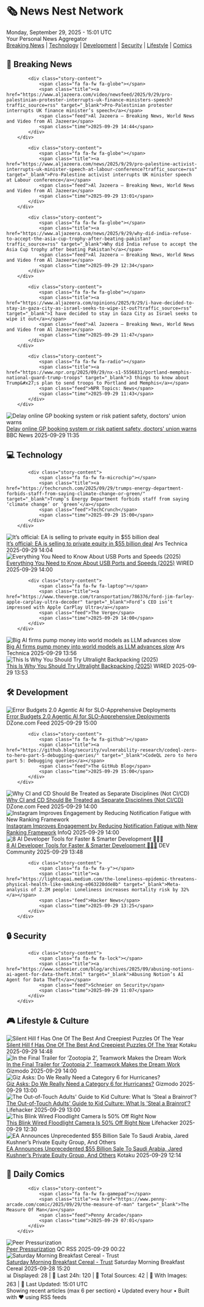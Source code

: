 <!-- Processing 54 RSS feeds at 2025-09-29 15:01:50 UTC -->
<!-- Processing: XKCD -->
<!-- Processing: Poorly Drawn Lines -->
<!-- Processing: Dilbert -->
<!-- Processing: Cyanide & Happiness -->
<!-- Processing: Girl Genius -->
<!-- Processing: CNN Top Stories -->
<!-- Processing: BBC World News -->
<!-- Processing: Al Jazeera Breaking News -->
<!-- Processing: NPR News -->
<!-- Processing: Reuters Top News -->
<!-- Processing: Associated Press Breaking -->
<!-- Processing: Sky News World -->
<!-- Processing: TechCrunch -->
<!-- Processing: Ars Technica -->
<!-- Processing: O'Reilly Radar -->
<!-- Processing: WIRED -->
<!-- Processing: Slashdot -->
<!-- Processing: Hacker News -->
<!-- Processing: Phoronix Linux News -->
<!-- Processing: Ubuntu Blog -->
<!-- Processing: GitHub Blog -->
<!-- Processing: GitLab Blog -->
<!-- Processing: DZone -->
<!-- Processing: Coding Horror -->
<!-- Processing: The Pragmatic Engineer -->
<!-- Processing: Lifehacker -->
<!-- Processing: Kotaku -->
<!-- Processing: Schneier on Security -->
<!-- Generated 11 new posts out of 28 feeds processed -->
<div class="newspaper-header">
    <h1 class="newspaper-title">🗞️ News Nest Network</h1>
    <div class="newspaper-date">Monday, September 29, 2025 - 15:01 UTC</div>
    <div class="newspaper-subtitle">Your Personal News Aggregator</div>
</div>

<div class="newspaper-nav">
    <a href="#breaking">Breaking News</a> |
    <a href="#tech">Technology</a> |
    <a href="#dev">Development</a> |
    <a href="#security">Security</a> |
    <a href="#lifestyle">Lifestyle</a> |
    <a href="#webcomics">Comics</a>
</div>

<div class="news-section breaking-news" id="breaking">
<h2 class="section-header">🚨 Breaking News</h2>
<div class="stories-container">
<div class="story">
            
            <div class="story-content">
                <span class="fa fa-fw fa-globe"></span>
                <span class="title"><a href="https://www.aljazeera.com/video/newsfeed/2025/9/29/pro-palestinian-protester-interrupts-uk-finance-ministers-speech?traffic_source=rss" target="_blank">Pro-Palestinian protester interrupts UK finance minister’s speech</a></span>
                <span class="feed">Al Jazeera – Breaking News, World News and Video from Al Jazeera</span>
                <span class="time">2025-09-29 14:44</span>
            </div>
        </div>
<div class="story">
            
            <div class="story-content">
                <span class="fa fa-fw fa-globe"></span>
                <span class="title"><a href="https://www.aljazeera.com/news/2025/9/29/pro-palestine-activist-interrupts-uk-minister-speech-at-labour-conference?traffic_source=rss" target="_blank">Pro-Palestine activist interrupts UK minister speech at Labour conference</a></span>
                <span class="feed">Al Jazeera – Breaking News, World News and Video from Al Jazeera</span>
                <span class="time">2025-09-29 13:01</span>
            </div>
        </div>
<div class="story">
            
            <div class="story-content">
                <span class="fa fa-fw fa-globe"></span>
                <span class="title"><a href="https://www.aljazeera.com/news/2025/9/29/why-did-india-refuse-to-accept-the-asia-cup-trophy-after-beating-pakistan?traffic_source=rss" target="_blank">Why did India refuse to accept the Asia Cup trophy after beating Pakistan?</a></span>
                <span class="feed">Al Jazeera – Breaking News, World News and Video from Al Jazeera</span>
                <span class="time">2025-09-29 12:34</span>
            </div>
        </div>
<div class="story">
            
            <div class="story-content">
                <span class="fa fa-fw fa-globe"></span>
                <span class="title"><a href="https://www.aljazeera.com/opinions/2025/9/29/i-have-decided-to-stay-in-gaza-city-as-israel-seeks-to-wipe-it-out?traffic_source=rss" target="_blank">I have decided to stay in Gaza City as Israel seeks to wipe it out</a></span>
                <span class="feed">Al Jazeera – Breaking News, World News and Video from Al Jazeera</span>
                <span class="time">2025-09-29 11:47</span>
            </div>
        </div>
<div class="story">
            
            <div class="story-content">
                <span class="fa fa-fw fa-radio"></span>
                <span class="title"><a href="https://www.npr.org/2025/09/29/nx-s1-5556831/portland-memphis-national-guard-trump-troops" target="_blank">3 things to know about Trump&#x27;s plan to send troops to Portland and Memphis</a></span>
                <span class="feed">NPR Topics: News</span>
                <span class="time">2025-09-29 11:43</span>
            </div>
        </div>
<div class="story">
            <img src="https://ichef.bbci.co.uk/ace/standard/240/cpsprodpb/ff07/live/5a5e1710-9d22-11f0-928c-71dbb8619e94.jpg" alt="Delay online GP booking system or risk patient safety, doctors&#x27; union warns" class="story-image" loading="lazy" onerror="this.style.display='none'">
            <div class="story-content">
                <span class="fa fa-fw fa-flag"></span>
                <span class="title"><a href="https://www.bbc.com/news/articles/cqje8dljz7eo?at_medium=RSS&at_campaign=rss" target="_blank">Delay online GP booking system or risk patient safety, doctors&#x27; union warns</a></span>
                <span class="feed">BBC News</span>
                <span class="time">2025-09-29 11:35</span>
            </div>
        </div>
</div>
</div>
<div class="news-section tech-news" id="tech">
<h2 class="section-header">💻 Technology</h2>
<div class="stories-container">
<div class="story">
            
            <div class="story-content">
                <span class="fa fa-fw fa-microchip"></span>
                <span class="title"><a href="https://techcrunch.com/2025/09/29/trumps-energy-department-forbids-staff-from-saying-climate-change-or-green/" target="_blank">Trump’s Energy Department forbids staff from saying ‘climate change’ or ‘green’</a></span>
                <span class="feed">TechCrunch</span>
                <span class="time">2025-09-29 15:00</span>
            </div>
        </div>
<div class="story">
            <img src="https://cdn.arstechnica.net/wp-content/uploads/2025/09/eaoldlogo4-500x500-1759154177.png" alt="It’s official: EA is selling to private equity in $55 billion deal" class="story-image" loading="lazy" onerror="this.style.display='none'">
            <div class="story-content">
                <span class="fa fa-fw fa-cog"></span>
                <span class="title"><a href="https://arstechnica.com/gaming/2025/09/its-official-ea-is-selling-to-private-equity-in-55-billion-deal/" target="_blank">It’s official: EA is selling to private equity in $55 billion deal</a></span>
                <span class="feed">Ars Technica</span>
                <span class="time">2025-09-29 14:04</span>
            </div>
        </div>
<div class="story">
            <img src="https://media.wired.com/photos/668456d96ab7c38573065b54/master/pass/USB%20plugs-GettyImages-1599458879-TarikVision%20(cropped).jpg" alt="Everything You Need to Know About USB Ports and Speeds (2025)" class="story-image" loading="lazy" onerror="this.style.display='none'">
            <div class="story-content">
                <span class="fa fa-fw fa-bolt"></span>
                <span class="title"><a href="https://www.wired.com/story/usb-ports-speeds-generations-and-thunderbolt-explained/" target="_blank">Everything You Need to Know About USB Ports and Speeds (2025)</a></span>
                <span class="feed">WIRED</span>
                <span class="time">2025-09-29 14:00</span>
            </div>
        </div>
<div class="story">
            
            <div class="story-content">
                <span class="fa fa-fw fa-laptop"></span>
                <span class="title"><a href="https://www.theverge.com/transportation/786376/ford-jim-farley-apple-carplay-ultra-decoder" target="_blank">Ford’s CEO isn’t impressed with Apple CarPlay Ultra</a></span>
                <span class="feed">The Verge</span>
                <span class="time">2025-09-29 14:00</span>
            </div>
        </div>
<div class="story">
            <img src="https://cdn.arstechnica.net/wp-content/uploads/2025/09/aifirms-500x500.jpg" alt="Big AI firms pump money into world models as LLM advances slow" class="story-image" loading="lazy" onerror="this.style.display='none'">
            <div class="story-content">
                <span class="fa fa-fw fa-cog"></span>
                <span class="title"><a href="https://arstechnica.com/ai/2025/09/big-ai-firms-pump-money-into-world-models-as-llm-advances-slow/" target="_blank">Big AI firms pump money into world models as LLM advances slow</a></span>
                <span class="feed">Ars Technica</span>
                <span class="time">2025-09-29 13:56</span>
            </div>
        </div>
<div class="story">
            <img src="https://media.wired.com/photos/68d88bfb1d819925304abb29/master/pass/Lunar%20Solo%20Tent%2003%20SOURCE%20Scott%20Gilbertson.jpg" alt="This Is Why You Should Try Ultralight Backpacking (2025)" class="story-image" loading="lazy" onerror="this.style.display='none'">
            <div class="story-content">
                <span class="fa fa-fw fa-bolt"></span>
                <span class="title"><a href="https://www.wired.com/story/what-is-ultralight-backpacking/" target="_blank">This Is Why You Should Try Ultralight Backpacking (2025)</a></span>
                <span class="feed">WIRED</span>
                <span class="time">2025-09-29 13:53</span>
            </div>
        </div>
</div>
</div>
<div class="news-section dev-news" id="dev">
<h2 class="section-header">🛠️ Development</h2>
<div class="stories-container">
<div class="story">
            <img src="https://dz2cdn1.dzone.com/thumbnail?fid=18663449&w=600" alt="Error Budgets 2.0 Agentic AI for SLO-Apprehensive Deployments" class="story-image" loading="lazy" onerror="this.style.display='none'">
            <div class="story-content">
                <span class="fa fa-fw fa-newspaper"></span>
                <span class="title"><a href="https://dzone.com/articles/agentic-ai-error-budgets-slo-deployments" target="_blank">Error Budgets 2.0 Agentic AI for SLO-Apprehensive Deployments</a></span>
                <span class="feed">DZone.com Feed</span>
                <span class="time">2025-09-29 15:00</span>
            </div>
        </div>
<div class="story">
            
            <div class="story-content">
                <span class="fa fa-fw fa-github"></span>
                <span class="title"><a href="https://github.blog/security/vulnerability-research/codeql-zero-to-hero-part-5-debugging-queries/" target="_blank">CodeQL zero to hero part 5: Debugging queries</a></span>
                <span class="feed">The GitHub Blog</span>
                <span class="time">2025-09-29 15:00</span>
            </div>
        </div>
<div class="story">
            <img src="https://dz2cdn1.dzone.com/thumbnail?fid=18663224&w=600" alt="Why CI and CD Should Be Treated as Separate Disciplines (Not CI/CD)" class="story-image" loading="lazy" onerror="this.style.display='none'">
            <div class="story-content">
                <span class="fa fa-fw fa-newspaper"></span>
                <span class="title"><a href="https://dzone.com/articles/ci-and-cd-not-cicd" target="_blank">Why CI and CD Should Be Treated as Separate Disciplines (Not CI/CD)</a></span>
                <span class="feed">DZone.com Feed</span>
                <span class="time">2025-09-29 14:00</span>
            </div>
        </div>
<div class="story">
            <img src="https://res.infoq.com/news/2025/09/instagram-notification-ranking/en/headerimage/generatedHeaderImage-1758738378943.jpg" alt="Instagram Improves Engagement by Reducing Notification Fatigue with New Ranking Framework" class="story-image" loading="lazy" onerror="this.style.display='none'">
            <div class="story-content">
                <span class="fa fa-fw fa-info-circle"></span>
                <span class="title"><a href="https://www.infoq.com/news/2025/09/instagram-notification-ranking/?utm_campaign=infoq_content&utm_source=infoq&utm_medium=feed&utm_term=global" target="_blank">Instagram Improves Engagement by Reducing Notification Fatigue with New Ranking Framework</a></span>
                <span class="feed">InfoQ</span>
                <span class="time">2025-09-29 14:00</span>
            </div>
        </div>
<div class="story">
            <img src="https://media2.dev.to/dynamic/image/width=800%2Cheight=%2Cfit=scale-down%2Cgravity=auto%2Cformat=auto/https%3A%2F%2Fdev-to-uploads.s3.amazonaws.com%2Fuploads%2Farticles%2Fn02m09lmirq3abq75nbl.jpg" alt="8 AI Developer Tools for Faster &amp; Smarter Development 👨‍💻🚀" class="story-image" loading="lazy" onerror="this.style.display='none'">
            <div class="story-content">
                <span class="fa fa-fw fa-code"></span>
                <span class="title"><a href="https://dev.to/madza/8-ai-developer-tools-for-faster-smarter-development-gpo" target="_blank">8 AI Developer Tools for Faster &amp; Smarter Development 👨‍💻🚀</a></span>
                <span class="feed">DEV Community</span>
                <span class="time">2025-09-29 13:48</span>
            </div>
        </div>
<div class="story">
            
            <div class="story-content">
                <span class="fa fa-fw fa-y"></span>
                <span class="title"><a href="https://lightcapai.medium.com/the-loneliness-epidemic-threatens-physical-health-like-smoking-e063220dde8b" target="_blank">Meta-analysis of 2.2M people: Loneliness increases mortality risk by 32%</a></span>
                <span class="feed">Hacker News</span>
                <span class="time">2025-09-29 13:25</span>
            </div>
        </div>
</div>
</div>
<div class="news-section security-news" id="security">
<h2 class="section-header">🔒 Security</h2>
<div class="stories-container">
<div class="story">
            
            <div class="story-content">
                <span class="fa fa-fw fa-lock"></span>
                <span class="title"><a href="https://www.schneier.com/blog/archives/2025/09/abusing-notions-ai-agent-for-data-theft.html" target="_blank">Abusing Notion’s AI Agent for Data Theft</a></span>
                <span class="feed">Schneier on Security</span>
                <span class="time">2025-09-29 11:07</span>
            </div>
        </div>
</div>
</div>
<div class="news-section lifestyle-news" id="lifestyle">
<h2 class="section-header">🎮 Lifestyle & Culture</h2>
<div class="stories-container">
<div class="story">
            <img src="https://kotaku.com/app/uploads/2025/09/PUZZLE-MAIN.jpg" alt="Silent Hill f Has One Of The Best And Creepiest Puzzles Of The Year" class="story-image" loading="lazy" onerror="this.style.display='none'">
            <div class="story-content">
                <span class="fa fa-fw fa-gamepad"></span>
                <span class="title"><a href="https://kotaku.com/silent-hill-f-scarecrow-puzzle-field-hinako-2000629866" target="_blank">Silent Hill f Has One Of The Best And Creepiest Puzzles Of The Year</a></span>
                <span class="feed">Kotaku</span>
                <span class="time">2025-09-29 14:48</span>
            </div>
        </div>
<div class="story">
            <img src="https://gizmodo.com/app/uploads/2025/09/zootopia-2-final-trailer-disney-1280x853.jpg" alt="In the Final Trailer for ‘Zootopia 2’, Teamwork Makes the Dream Work" class="story-image" loading="lazy" onerror="this.style.display='none'">
            <div class="story-content">
                <span class="fa fa-fw fa-computer"></span>
                <span class="title"><a href="https://gizmodo.com/zootopia-2-final-trailer-key-huy-quan-2000664942" target="_blank">In the Final Trailer for ‘Zootopia 2’, Teamwork Makes the Dream Work</a></span>
                <span class="feed">Gizmodo</span>
                <span class="time">2025-09-29 14:00</span>
            </div>
        </div>
<div class="story">
            <img src="https://gizmodo.com/app/uploads/2025/09/hurricane-milton-1280x853.jpg" alt="Giz Asks: Do We Really Need a Category 6 for Hurricanes?" class="story-image" loading="lazy" onerror="this.style.display='none'">
            <div class="story-content">
                <span class="fa fa-fw fa-computer"></span>
                <span class="title"><a href="https://gizmodo.com/giz-asks-do-we-really-need-a-category-6-for-hurricanes-2000664420" target="_blank">Giz Asks: Do We Really Need a Category 6 for Hurricanes?</a></span>
                <span class="feed">Gizmodo</span>
                <span class="time">2025-09-29 13:00</span>
            </div>
        </div>
<div class="story">
            <img src="https://lifehacker.com/imagery/articles/01K649GJ4VVE65V8BZDEQYDAGH/hero-image.png" alt="The Out-of-Touch Adults&#x27; Guide to Kid Culture: What Is &#x27;Steal a Brainrot&#x27;?" class="story-image" loading="lazy" onerror="this.style.display='none'">
            <div class="story-content">
                <span class="fa fa-fw fa-life-ring"></span>
                <span class="title"><a href="https://lifehacker.com/entertainment/the-out-of-touch-adults-guide-to-kid-culture-steal-a-brainrot?utm_medium=RSS" target="_blank">The Out-of-Touch Adults&#x27; Guide to Kid Culture: What Is &#x27;Steal a Brainrot&#x27;?</a></span>
                <span class="feed">Lifehacker</span>
                <span class="time">2025-09-29 13:00</span>
            </div>
        </div>
<div class="story">
            <img src="https://lifehacker.com/imagery/articles/01K6A08B613D8D100CWBV0DPQ7/hero-image.png" alt="This Blink Wired Floodlight Camera Is 50% Off Right Now" class="story-image" loading="lazy" onerror="this.style.display='none'">
            <div class="story-content">
                <span class="fa fa-fw fa-life-ring"></span>
                <span class="title"><a href="https://lifehacker.com/tech/blink-wired-floodlight-camera-1080p-video-deal?utm_medium=RSS" target="_blank">This Blink Wired Floodlight Camera Is 50% Off Right Now</a></span>
                <span class="feed">Lifehacker</span>
                <span class="time">2025-09-29 12:30</span>
            </div>
        </div>
<div class="story">
            <img src="https://kotaku.com/app/uploads/2025/09/ea-nextgenerationconsoles-1920x1-1.jpg" alt="EA Announces Unprecedented $55 Billion Sale To Saudi Arabia, Jared Kushner’s Private Equity Group, And Others" class="story-image" loading="lazy" onerror="this.style.display='none'">
            <div class="story-content">
                <span class="fa fa-fw fa-gamepad"></span>
                <span class="title"><a href="https://kotaku.com/ea-sale-saudi-arabia-madden-pif-jared-kushner-2000629829" target="_blank">EA Announces Unprecedented $55 Billion Sale To Saudi Arabia, Jared Kushner’s Private Equity Group, And Others</a></span>
                <span class="feed">Kotaku</span>
                <span class="time">2025-09-29 12:14</span>
            </div>
        </div>
</div>
</div>
<div class="news-section webcomics-section" id="webcomics">
<h2 class="section-header">🎨 Daily Comics</h2>
<div class="stories-container">
<div class="story">
            
            <div class="story-content">
                <span class="fa fa-fw fa-gamepad"></span>
                <span class="title"><a href="https://www.penny-arcade.com/comic/2025/09/29/the-measure-of-man" target="_blank">The Measure Of Man</a></span>
                <span class="feed">Penny Arcade</span>
                <span class="time">2025-09-29 07:01</span>
            </div>
        </div>
<div class="story">
            <img src="http://www.questionablecontent.net/comics/5667.png" alt="Peer Pressurization" class="story-image" loading="lazy" onerror="this.style.display='none'">
            <div class="story-content">
                <span class="fa fa-fw fa-music"></span>
                <span class="title"><a href="http://questionablecontent.net/view.php?comic=5667" target="_blank">Peer Pressurization</a></span>
                <span class="feed">QC RSS</span>
                <span class="time">2025-09-29 00:22</span>
            </div>
        </div>
<div class="story">
            <img src="https://www.smbc-comics.com/comics/1758680304-20250928.png" alt="Saturday Morning Breakfast Cereal - Trust" class="story-image" loading="lazy" onerror="this.style.display='none'">
            <div class="story-content">
                <span class="fa fa-fw fa-smile"></span>
                <span class="title"><a href="https://www.smbc-comics.com/comic/trust-3" target="_blank">Saturday Morning Breakfast Cereal - Trust</a></span>
                <span class="feed">Saturday Morning Breakfast Cereal</span>
                <span class="time">2025-09-28 15:20</span>
            </div>
        </div>
</div>
</div>

<div class="newspaper-footer">
    <div class="stats">
        📊 Displayed: 28 | 📅 Last 24h: 120 | 📡 Total Sources: 42 | 📸 With Images: 263 |
        🔄 Last Updated: 15:01 UTC
    </div>
    <div class="footer-note">
        Showing recent articles (max 6 per section) • Updated every hour • Built with ❤️ using RSS feeds
    </div>
</div>
